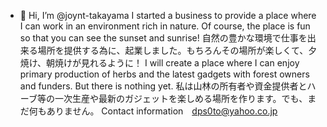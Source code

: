 - 👋 Hi, I’m @joynt-takayama
I started a business to provide a place where I can work in an environment rich in nature. Of course, the place is fun so that you can see the sunset and sunrise!
自然の豊かな環境で仕事を出来る場所を提供する為に、起業しました。もちろんその場所が楽しくて、夕焼け、朝焼けが見れるように！
I will create a place where I can enjoy primary production of herbs and the latest gadgets with forest owners and funders. But there is nothing yet.
私は山林の所有者や資金提供者とハーブ等の一次生産や最新のガジェットを楽しめる場所を作ります。でも、まだ何もありません。
Contact information　dps0to@yahoo.co.jp
<!---
joynt-takayama/joynt-takayama is a ✨ special ✨ repository because its `README.md` (this file) appears on your GitHub profile.
You can click the Preview link to take a look at your changes.
--->
